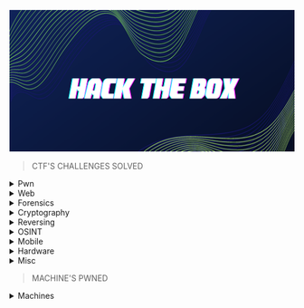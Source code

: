 <p align="center">
<img src="https://github.com/Bread-Yolk/hackthebox/blob/3349c58b447a6487178cc6e7e82711dfb9e8d5ad/Assets/banner.png" width="950" height="250">
</p>


> CTF'S CHALLENGES SOLVED

<details>
<br>
<summary> Pwn </summary>

|No.|Challenge's name|
|:-:|:--------------:|
|1. |[racecar](https://github.com/Bread-Yolk/hackthebox/blob/a814c1dfaa72a1abf52784da7ac51b469e3db73d/Categories/Pwn/racecar/README.md)|
|2. |[You know 0xDiablos](https://github.com/Bread-Yolk/hackthebox/blob/a814c1dfaa72a1abf52784da7ac51b469e3db73d/Categories/Pwn/You%20know%200xDiablos/README.md)|
|3. |[Jeeves](https://github.com/Bread-Yolk/hackthebox/blob/1c2a6a60df107c5f729c0a68cd1d4764bb921aba/Categories/Pwn/Jeeves/README.md)|
|4. |[Space pirate: Entrypoint](https://github.com/Bread-Yolk/hackthebox/blob/c79b78b6e4b55ab702583374b11a2772d7976fc5/Categories/Pwn/Space%20pirate:%20Entrypoint/README.md)|
|5. |[Reg](https://github.com/Bread-Yolk/hackthebox/blob/d88aa1b00cf41672ef139801617536ea6975210e/Categories/Pwn/Reg/README.md)|
|6. |[Space pirate: Going Deeper](https://github.com/Bread-Yolk/hackthebox/blob/99949fc45a7834dddfa5242d2de7581813344f00/Categories/Pwn/Space%20pirate:%20Going%20Deeper/README.md)|
|7. |[Bat Computer](https://github.com/Bread-Yolk/hackthebox/blob/7a0efe3bbcdc21c5b1e7ba55be02299f87d1c917/Categories/Pwn/Bat%20Computer/README.md)|
|8. |[Blacksmith](https://github.com/Bread-Yolk/hackthebox/blob/95c93c68e41d3d0820f2ea693c150933468ee482/Categories/Pwn/Blacksmith/README.md)|
|9. |[Shooting star](https://github.com/Bread-Yolk/hackthebox/blob/1d2ddc3cc0c80f0e45c777a0985b3f2fc1ed92ff/Categories/Pwn/Shooting%20star/README.md)|
|10. |[HTB Console](https://github.com/Bread-Yolk/hackthebox/blob/63d9e2d283e818dc42212c552e9b8c431c74cfea/Categories/Pwn/HTB%20Console/README.md)|
|11. |[Optimistic](https://github.com/Bread-Yolk/hackthebox/blob/e82f419e546cd71ea5e634f98d0f364253440168/Categories/Pwn/Optimistic/README.md)|
|12. |[Restaurant](https://github.com/Bread-Yolk/hackthebox/blob/13fa1153d9268bc80c2c0cb4693ccb79651e7211/Categories/Pwn/Restaurant/README.md)|


</details>


<details>
<br>
<summary> Web </summary>

|No.|Challenge's name|
|:-:|:--------------:|
|1. |[Templated](https://github.com/Bread-Yolk/hackthebox/blob/a814c1dfaa72a1abf52784da7ac51b469e3db73d/Categories/Web/Templated/README.md)|
|2. |[LoveTok](https://github.com/Bread-Yolk/hackthebox/blob/cb1ab3178ae25ac00c807a0a89dc3a2c6428270d/Categories/Web/LoveTok/README.md)|
|3. |[Phonebook](https://github.com/Bread-Yolk/hackthebox/blob/2cbf3f75fbf7fb0f6a3003be39ba2393d018ddd0/Categories/Web/Phonebook/README.md)|
|4. |[Spookifier](https://github.com/Bread-Yolk/hackthebox/blob/10f6b0f4f6b6a06aa068365c134a030a1738ed08/Categories/Web/Spookifier/README.md)|
|5. |[looking glass](https://github.com/Bread-Yolk/hackthebox/blob/614c63d770bea260f16c2559fff7b9ed97982748/Categories/Web/looking%20glass/README.md)|
|6. |[sanitize](https://github.com/Bread-Yolk/hackthebox/blob/d6ff78188af3f11a6498633746d20f5d6f798cdd/Categories/Web/sanitize/README.md)|
|7. |[baby auth](https://github.com/Bread-Yolk/hackthebox/blob/e684dd5d36f5412fae79e29a45f6de882e4da9e6/Categories/Web/baby%20auth/README.md)|
|8. |[baby BonChewerCon](https://github.com/Bread-Yolk/hackthebox/blob/eadd1da75f5141f43bb277fbb02c9231c84a0c56/Categories/Web/baby%20BoneChewerCon/README.md)|
|9. |[Full Stack Conf](https://github.com/Bread-Yolk/hackthebox/blob/b83c10cddbf740799b7d2bdc41680971a54fd108/Categories/Web/Full%20Stack%20Conf/README.md)|
|10. |[baby interdimensional internet](https://github.com/Bread-Yolk/hackthebox/blob/58384b0de7a475e13f5ba96e6a882328978887b9/Categories/Web/baby%20interdimensional%20internet/README.md)|
|11. |[Juggling facts](https://github.com/Bread-Yolk/hackthebox/blob/120cdd6fd7769ab56521d3fb662df0a589aea1fe/Categories/Web/Juggling%20facts/README.md)|
|12. |[baby nginxatsu](https://github.com/Bread-Yolk/hackthebox/blob/71cf87fbdc6a75300cfc5a58b953bb9a4709a197/Categories/Web/baby%20nginxatsu/README.md)|
|13. |[baby todo or not todo](https://github.com/Bread-Yolk/hackthebox/blob/61f7245d85401a69b151e5dbfd8156216f873cbf/Categories/Web/baby%20todo%20or%20not%20todo/README.md)|
|14. |[baby WAFfles order](https://github.com/Bread-Yolk/hackthebox/blob/651f3adb3914b817cbc092119de8f0f2f7617184/Categories/Web/baby%20WAFfles%20order/README.md)|
|15. |[BlinkerFluids](https://github.com/Bread-Yolk/hackthebox/blob/89947e8c65c9a2cb42625ad3fa45b925623aeed4/Categories/Web/BlinkerFluids/README.md)|
|16. |[]()|


</details>


<details>
<br>
<summary> Forensics </summary>

|No.|Challenge's name|
|:-:|:--------------:|
|1. |[Illumination](https://github.com/Bread-Yolk/hackthebox/blob/1b60d3d966a41da91cf9d209d4a50288a336d772/Categories/Forensics/Illumination/README.md)|
|2. |[MarketDump](https://github.com/Bread-Yolk/hackthebox/blob/0528e83d18e5713dfd1b5e2df8ab3bde7e998cdd/Categories/Forensics/MarketDump/README.md)|
|3. |[Wrong Spooky Seasaon](https://github.com/Bread-Yolk/hackthebox/blob/65b8e6281b1f666e4e01f5752f319caab509be00/Categories/Forensics/Wrong%20Spooky%20Season/README.md)|
|4. |[Marshal in the Middle](https://github.com/Bread-Yolk/hackthebox/blob/a7f559c662c94b5b1a4d9e6e5acf11e2858fdabe/Categories/Forensics/Marshal%20in%20the%20Middle/README.md)|
|5. |[Chase](https://github.com/Bread-Yolk/hackthebox/blob/d51855a03e39690f4734d0ad9cb7297efe6c5ca1/Categories/Forensics/Chase/README.md)|
|6. |[Event Horizon](https://github.com/Bread-Yolk/hackthebox/blob/407d9b37f12b71edd6281986dac1a37122cdcdbe/Categories/Forensics/Event%20Horizon/README.md)|
|7. |[Insider](https://github.com/Bread-Yolk/hackthebox/blob/0efa80d8a52f5df666727284679216bffd0cd097/Categories/Forensics/Insider/README.md)|
|8. |[Export](https://github.com/Bread-Yolk/hackthebox/blob/856a33f723e901f195787aced92a4bd0bc525752/Categories/Forensics/Export/README.md)|
|9. |[Persistence](https://github.com/Bread-Yolk/hackthebox/blob/1c0ec0afbd6ac2249b5de95b2fee0e6a2c55dcfa/Categories/Forensics/Persistence/README.md)|
|10. |[No Place To Hide](https://github.com/Bread-Yolk/hackthebox/blob/14692edf0f31388ffc0224ba826478ffdbd2ce16/Categories/Forensics/No%20Place%20To%20Hide/README.md)|
|11. |[Lure](https://github.com/Bread-Yolk/hackthebox/blob/040dae2f2d76d366998e7b3b42f4719e364eeada/Categories/Forensics/Lure/README.md)|
|12. |[Logger](https://github.com/Bread-Yolk/hackthebox/blob/8abb9e295e8a06803d860766c1e7b15feee529c4/Categories/Forensics/Logger/README.md)|
|13. |[Halloween Invitation](https://github.com/Bread-Yolk/hackthebox/blob/103059774af7efb85c9d04768a9e038ae432f4ce/Categories/Forensics/Halloween%20Invitation/README.md)|
|14. |[Peel Back The Layers](https://github.com/Bread-Yolk/hackthebox/blob/eabfe7f9ddbf138837fe9dd36acbea83fa91a4c1/Categories/Forensics/Peel%20Back%20The%20Layers/README.md)|
|15. |[Reminiscent](https://github.com/Bread-Yolk/hackthebox/blob/c6737e4f4bbbba7a43e184c5eb46a816fefbb955/Categories/Forensics/Reminiscent/README.md)|
|16. |[Intergalactic Recovery](https://github.com/Bread-Yolk/hackthebox/blob/b4f592a62e8abf0d8c8ec34acd3abcab3f411ef6/Categories/Forensics/Intergalactic%20Recovery/README.md)|
|16. |[Downgrade](https://github.com/Bread-Yolk/hackthebox/blob/a0275a7b15574ef8660e1c83fc57f9313ab60d61/Categories/Forensics/Downgrade/README.md)|
|17. |[Automation](https://github.com/Bread-Yolk/hackthebox/blob/5e9fca100f99c718d21b59ad4dacc93b90e3c817/Categories/Forensics/Automation/README.md)|
|18. |[Perseverance](https://github.com/Bread-Yolk/hackthebox/blob/f001497dfaed90a4a42009174381e9e1a0089367/Categories/Forensics/Perseverance/README.md)|
|19. |[Deadly Arthropod](https://github.com/Bread-Yolk/hackthebox/blob/8031d2cfdb01b3936fcb7f278bc1f7c855c9a5eb/Categories/Forensics/Deadly%20Arthropod/README.md)|
|20. |[Keep Tryin'](https://github.com/Bread-Yolk/hackthebox/blob/ae8b2c6b26d1d19b61b90ff9bb5df546e42965f4/Categories/Forensics/Keep%20Tryin'/README.md)|
|21. |[Strike Back](https://github.com/Bread-Yolk/hackthebox/blob/98c1f2b38620ad72b3f45095ed12184089baee9c/Categories/Forensics/Strike%20Back/README.md)|
|22. |[Diagnostic](https://github.com/Bread-Yolk/hackthebox/blob/f3ab7fc60cdc6399418100b9b521caead9456822/Categories/Forensics/Diagnostic/README.md)|

</details>

<details>
<br>
<summary> Cryptography </summary>

|No.|Challenge's name|
|:-:|:--------------:|
|1. |[BabyEncryption](https://github.com/Bread-Yolk/hackthebox/blob/bcd0c433568098d73deb1d6563b4c360a71ae8a6/Categories/Cryptography/BabyEncryption/README.md)|
|2. |[xorxorxor](https://github.com/Bread-Yolk/hackthebox/blob/026f450d84c0006c2e27ca2fdeba503f9e27e4a1/Categories/Cryptography/xorxorxor/README.md)|
|3. |[Android in the Middle](https://github.com/Bread-Yolk/hackthebox/blob/f1080775ab4b3e0f12113879090e102f1bec52e6/Categories/Cryptography/Android-in-the-Middle/README.md)|
|4. |[Weak RSA](https://github.com/Bread-Yolk/hackthebox/blob/9c3e52e12ccc045e6b50f19425e2ccf14ca6b15e/Categories/Cryptography/Weak%20RSA/README.md)|
|5. |[Classic, yet complicated!](https://github.com/Bread-Yolk/hackthebox/blob/8493730b525986eae8995e5e669427d8f51ed557/Categories/Cryptography/Classic,%20yet%20complicated!/README.md)|
|6. |[Brainy's Cipher](https://github.com/Bread-Yolk/hackthebox/blob/c0ff79a70a1f35b0fe53c17e2ed9a18ee6a95348/Categories/Cryptography/Brainy's%20Cipher/README.md)|
|7. |[Gonna-Lift-Em-All](https://github.com/Bread-Yolk/hackthebox/blob/bd5d59da3ea8a29e6afed4986fca62731a0e096a/Categories/Cryptography/Gonna-Lift-Em-All/README.md)|



</details>


<details>
<br>
<summary> Reversing </summary>

|No.|Challenge's name|
|:-:|:--------------:|
|1. |[Impossible Password](https://github.com/Bread-Yolk/hackthebox/blob/a81c6ca2205dc6218e95081229bb352d633211e3/Categories/Reversing/Impossible%20Password/README.md)|
|2. |[Bypass](https://github.com/Bread-Yolk/hackthebox/blob/93653f7324bc03697be4294ea4feb57642293434/Categories/Reversing/Bypass/README.md)|
|3. |[Behind the Scenes](https://github.com/Bread-Yolk/hackthebox/blob/6952513424348ef3a27dbd8246e6183d807b1432/Categories/Reversing/Behind%20the%20Scenes/README.md)|
|4. |[WIDE](https://github.com/Bread-Yolk/hackthebox/blob/e311ca3b8b5e0700da560239e4d7cd3e7a525fae/Categories/Reversing/WIDE/README.md)|
|5. |[Baby RE](https://github.com/Bread-Yolk/hackthebox/blob/e5d22a3cecdd098e3982f310613e26c5f8b3655d/Categories/Reversing/Baby%20RE/README.md)|
|6. |[You Cant C Me](https://github.com/Bread-Yolk/hackthebox/blob/8c8ce88956d8b8edef2e1977e61d18aab4d1082f/Categories/Reversing/You%20Cant%20C%20Me/README.md)|
|7. |[Find The Easy Pass](https://github.com/Bread-Yolk/hackthebox/blob/67efb00b668907bd5f5bb5ddca7f41ca9028d958/Categories/Reversing/Find%20The%20Easy%20Pass/README.md)|
|8. |[Baby Crypt](https://github.com/Bread-Yolk/hackthebox/blob/10774e941c21a178e959916201fc4bd342053461/Categories/Reversing/Baby%20Crypt/README.md)|
|9. |[Ransom](https://github.com/Bread-Yolk/hackthebox/blob/bed3462da6bc1874a6e621963be1041b3682e259/Categories/Reversing/Ransom/README.md)|
|10. |[Anti Flag](https://github.com/Bread-Yolk/hackthebox/blob/76aad1501e5806a3ff1fc666ab223232f50f5afa/Categories/Reversing/Anti%20Flag/README.md)|
|11. |[Ouija](https://github.com/Bread-Yolk/hackthebox/blob/509e773686d7c001a229c1e0471ada07a625759a/Categories/Reversing/Ouija/README.md)|
|12. |[Tear Or Dear](https://github.com/Bread-Yolk/hackthebox/blob/360e7c8eaf0484c3894ab73452280e8219339400/Categories/Reversing/Tear%20Or%20Dear/README.md)|
|13. |[Rebuilding](https://github.com/Bread-Yolk/hackthebox/blob/bbbc0ef73a47a2b734b4d58bbdf84bb1dff48291/Categories/Reversing/Rebuilding/README.md)|
|14. |[Teleport](https://github.com/Bread-Yolk/hackthebox/blob/15d8c5d3143e37a8697b4b464c67ecf05418821a/Categories/Reversing/Teleport/README.md)|

</details>


<details>
<br>
<summary> OSINT </summary>

|No.|Challenge's name|
|:-:|:--------------:|
|1. |[Easy Phish](https://github.com/Bread-Yolk/hackthebox/blob/9757e2b02c396666792cdab691fe53a009b491f6/Categories/OSINT/Easy%20Phish/README.md)|
|2. |[Infiltration](https://github.com/Bread-Yolk/hackthebox/blob/24851cd3a6e4b5a203531b796dfe9ffe1c5a1e7a/Categories/OSINT/Infiltration/README.md)|
|3. |[Money Flowz](https://github.com/Bread-Yolk/hackthebox/blob/f9f661605faedaf8db8f0c44e3da13d98571f2e1/Categories/OSINT/Money%20Flowz/README.md)|
|4. |[Missing in Action](https://github.com/Bread-Yolk/hackthebox/blob/0b46ee97a600501b2ac314895edae541efacab46/Categories/OSINT/Missing%20in%20Action/README.md)|
|5. |[ID Exposed](https://github.com/Bread-Yolk/hackthebox/blob/2347dd7cc5ad7acaf05c53f64122fa0eb92eeef0/Categories/OSINT/ID%20Exposed/README.md)|


</details>


</details>

<details>
<br>
<summary> Mobile </summary>

|No.|Challenge's name|
|:-:|:--------------:|
|1. |[Cat](https://github.com/Bread-Yolk/hackthebox/blob/91d6b2978e8b7bbbcb40e4584ce41553b1319eda/Categories/Mobile/Cat/README.md)|
|2. |[Don't Overreact](https://github.com/Bread-Yolk/hackthebox/blob/da68aa0e7ddbf381db40bfd347ba7d088c15aca5/Categories/Mobile/Don't%20Overreact/README.md)|
|3. |[APKey](https://github.com/Bread-Yolk/hackthebox/blob/493680037cc2b223289b09c9d4ad543d1947c6f8/Categories/Mobile/APKey/README.md)|




</details>


<details>
<br>
<summary> Hardware </summary>

|No.|Challenge's name|
|:-:|:--------------:|
|1. |[Debugging Interface](https://github.com/Bread-Yolk/hackthebox/blob/7f2a35f3a586db14f6867c53ca20f250fba6b016/Categories/Hardware/Debugging%20Interface/README.md)|


</details>



<details>
<br>
<summary> Misc </summary>

|No.|Challenge's name|
|:-:|:--------------:|
|1. |[Canvas](https://github.com/Bread-Yolk/hackthebox/blob/90db8bbdcc304afd6aded628c6c1e77fba194dfc/Categories/Misc/Canvas/README.md)|
|2. |[fs0ciety](https://github.com/Bread-Yolk/hackthebox/blob/e3e9ac82c2f6e37d176369a4805c590616ebe978/Categories/Misc/fs0ciety/README.md)|
|3. |[Milkshake](https://github.com/Bread-Yolk/hackthebox/blob/e46700d906db46f0a9b855fc22eee52b3169e08f/Categories/Misc/Milkshake/README.md)|
|4. |[Hackerman](https://github.com/Bread-Yolk/hackthebox/blob/931d5d96d85c778dcf1491dde5b56917ac9f0dda/Categories/Misc/Hackerman/README.md)|
|5. |[0ld is g0ld](https://github.com/Bread-Yolk/hackthebox/blob/166ef91a077d4678087cd524788ad90e3733d4c8/Categories/OSINT/0ld%20is%20g0ld/README.md)|
|6. |[Da Vinci](https://github.com/Bread-Yolk/hackthebox/blob/9641a31811afeb4c9990edf15d41cc080725399d/Categories/Misc/Da%20Vinci/README.md)|
|7. |[Art](https://github.com/Bread-Yolk/hackthebox/blob/93eeedfe96070a35b1eba4e60a825dbbce0eb36f/Categories/Misc/Art/README.md)|
|8. |[misDIRection](https://github.com/Bread-Yolk/hackthebox/blob/2e27902e1fa55bbd8b6a8ab5cf8d4aae6b1f24eb/Categories/Misc/misDIRection/README.md)|
|9. |[Emdee five for life](https://github.com/Bread-Yolk/hackthebox/blob/9deb6ae692170251e3835b655b78fe30b79b1672/Categories/Misc/Emdee%20five%20for%20life/README.md)|
|10. |[The secret of a Queen](https://github.com/Bread-Yolk/hackthebox/blob/2b9c778cdf51f9aa67292cc75ce007b338526254/Categories/Misc/The%20secret%20of%20%20a%20Queen/README.md)|
|11. |[Eternal Loop](https://github.com/Bread-Yolk/hackthebox/blob/371b094e2c225f4e90cc8037c3f1fab5c60227b3/Categories/Misc/Eternal%20Loop/README.md)|


</details>


> MACHINE'S PWNED


<details>
<br>
<summary> Machines </summary>

|No.|Challenge's name|
|:-:|:--------------:|
|1. |[Blue](https://github.com/Bread-Yolk/hackthebox/blob/bc10bf7a582cfe3264032b6c1a2b6b08fc7be653/Categories/Machines/Blue/README.md)|
|2. |[Jerry](https://github.com/Bread-Yolk/hackthebox/blob/bc10bf7a582cfe3264032b6c1a2b6b08fc7be653/Categories/Machines/Jerry/README.md)|
|3. |[Lame](https://github.com/Bread-Yolk/hackthebox/blob/bc10bf7a582cfe3264032b6c1a2b6b08fc7be653/Categories/Machines/Lame/README.md)|
|4. |[Netmon](https://github.com/Bread-Yolk/hackthebox/blob/bc10bf7a582cfe3264032b6c1a2b6b08fc7be653/Categories/Machines/Netmon/README.md)|
|5. |[Photobomb](https://github.com/Bread-Yolk/hackthebox/blob/bc10bf7a582cfe3264032b6c1a2b6b08fc7be653/Categories/Machines/Photobomb/README.md)|
|6. |[Precious](https://github.com/Bread-Yolk/hackthebox/blob/bc10bf7a582cfe3264032b6c1a2b6b08fc7be653/Categories/Machines/Precious/README.md)|
|7. |[Shoppy](https://github.com/Bread-Yolk/hackthebox/blob/bc10bf7a582cfe3264032b6c1a2b6b08fc7be653/Categories/Machines/Shoppy/README.md)|


</details>



